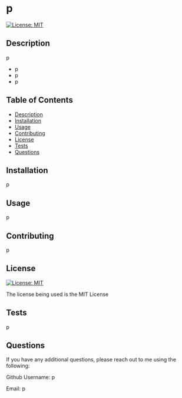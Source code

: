 # p 
[![License: MIT](https://img.shields.io/badge/License-MIT-yellow.svg)](https://opensource.org/licenses/MIT)
## Description 
p
- p
- p
- p
## Table of Contents
- [Description](#description)
- [Installation](#installation)
- [Usage](#usage)
- [Contributing](#contributing)
- [License](#license)
- [Tests](#tests)
- [Questions](#questions)
## Installation
p
## Usage
p
## Contributing
p
## License
[![License: MIT](https://img.shields.io/badge/License-MIT-yellow.svg)](https://opensource.org/licenses/MIT)
<p>The license being used is the MIT License</p>

## Tests
p
## Questions
If you have any additional questions, please reach out to me using the following:
<p>Github Username: p</p>
<p>Email: p</p>
